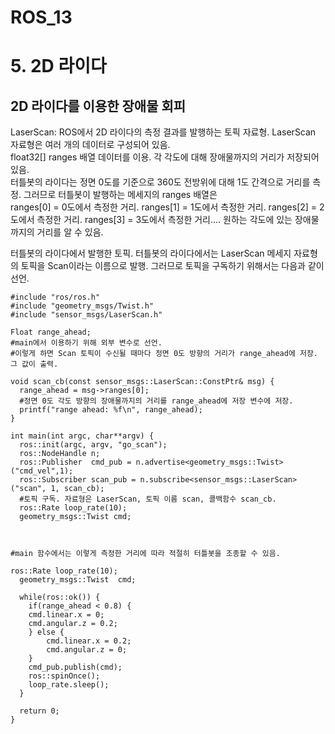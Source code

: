ROS_13
======

# 5. 2D 라이다
## 2D 라이다를 이용한 장애물 회피

LaserScan: ROS에서 2D 라이다의 측정 결과를 발행하는 토픽 자료형. LaserScan 자료형은 여러 개의 데이터로 구성되어 있음.    
float32[] ranges 배열 데이터를 이용. 각 각도에 대해 장애물까지의 거리가 저장되어있음.   
터틀봇의 라이다는 정면 0도를 기준으로 360도 전방위에 대해 1도 간격으로 거리를 측정. 그러므로 터틀봇이 발행하는 메세지의 ranges 배열은     
ranges[0] = 0도에서 측정한 거리. ranges[1] = 1도에서 측정한 거리. ranges[2] = 2도에서 측정한 거리. ranges[3] = 3도에서 측정한 거리.... 
원하는 각도에 있는 장애물까지의 거리를 알 수 있음.

터틀봇의 라이다에서 발행한 토픽. 터틀봇의 라이다에서는 LaserScan 메세지 자료형의 토픽을 Scan이라는 이름으로 발행. 그러므로 토픽을 구독하기 위해서는 다음과 같이 선언.

```
#include "ros/ros.h"
#include "geometry_msgs/Twist.h"
#include "sensor_msgs/LaserScan.h"

Float range_ahead;
#main에서 이용하기 위해 외부 변수로 선언.
#이렇게 하면 Scan 토픽이 수신될 때마다 정면 0도 방향의 거리가 range_ahead에 저장. 그 값이 출력.

void scan_cb(const sensor_msgs::LaserScan::ConstPtr& msg) {
  range_ahead = msg->ranges[0];
  #정면 0도 각도 방향의 장애물까지의 거리를 range_ahead에 저장 변수에 저장.  
  printf("range ahead: %f\n", range_ahead);
}

int main(int argc, char**argv) {
  ros::init(argc, argv, "go_scan");
  ros::NodeHandle n;
  ros::Publisher  cmd_pub = n.advertise<geometry_msgs::Twist>("cmd_vel",1);
  ros::Subscriber scan_pub = n.subscribe<sensor_msgs::LaserScan>("scan", 1, scan_cb);
  #토픽 구독. 자료형은 LaserScan, 토픽 이름 scan, 콜백함수 scan_cb.  
  ros::Rate loop_rate(10);
  geometry_msgs::Twist cmd;



#main 함수에서는 이렇게 측정한 거리에 따라 적절히 터틀봇을 조종할 수 있음.

ros::Rate loop_rate(10);
  geometry_msgs::Twist  cmd;

  while(ros::ok()) {
    if(range_ahead < 0.8) {
    cmd.linear.x = 0;
    cmd.angular.z = 0.2;
    } else {
        cmd.linear.x = 0.2;
        cmd.angular.z = 0;
    }
    cmd_pub.publish(cmd);
    ros::spinOnce();
    loop_rate.sleep();
  }
  
  return 0;
}
```
    
  
